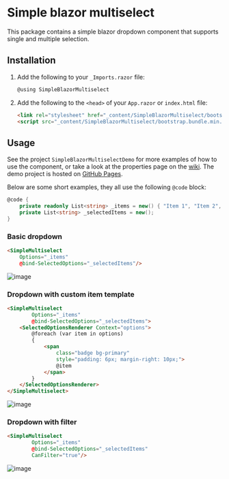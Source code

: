 # Simple blazor multiselect
This package contains a simple blazor dropdown component that supports single and multiple selection.

## Installation
1. Add the following to your `_Imports.razor` file:
    ```csharp
    @using SimpleBlazorMultiselect
    ```

2. Add the following to the `<head>` of your `App.razor` or `index.html` file:
    ```html
    <link rel="stylesheet" href="_content/SimpleBlazorMultiselect/bootstrap.min.css"/>
    <script src="_content/SimpleBlazorMultiselect/bootstrap.bundle.min.js"></script>
    ```

## Usage
See the project `SimpleBlazorMultiselectDemo` for more examples of how to use the component, 
or take a look at the properties page on the [wiki](https://github.com/BorisGerretzen/SimpleBlazorMultiselect/wiki/Properties).
The demo project is hosted on [GitHub Pages](https://borisgerretzen.github.io/SimpleBlazorMultiselect/).

Below are some short examples, they all use the following `@code` block:
```csharp
@code {
    private readonly List<string> _items = new() { "Item 1", "Item 2", "Item 3", "Item 4", "Item 5", "Item 6", "Item 7", "Item 8", "Item 9", "Item 10" };
    private List<string> _selectedItems = new();
}
```

### Basic dropdown
```html
<SimpleMultiselect
    Options="_items"
    @bind-SelectedOptions="_selectedItems"/>
```
![image](https://github.com/BorisGerretzen/SimpleBlazorMultiselect/assets/15902678/2f6bb03e-e076-44dc-a90d-1a8c24b84fee)

### Dropdown with custom item template
```html
<SimpleMultiselect
        Options="_items"
        @bind-SelectedOptions="_selectedItems">
    <SelectedOptionsRenderer Context="options">
        @foreach (var item in options)
        {
            <span 
                class="badge bg-primary"
                style="padding: 6px; margin-right: 10px;">
                @item
            </span>
        }
    </SelectedOptionsRenderer>
</SimpleMultiselect>
```
![image](https://github.com/BorisGerretzen/SimpleBlazorMultiselect/assets/15902678/fa0ee874-b95f-4ee7-b813-7c321aadef74)

### Dropdown with filter
```html
<SimpleMultiselect
        Options="_items"
        @bind-SelectedOptions="_selectedItems"
        CanFilter="true"/>
```
![image](https://github.com/BorisGerretzen/SimpleBlazorMultiselect/assets/15902678/5f54049a-23c0-428b-992f-7735cffb985f)